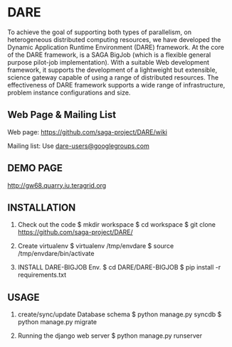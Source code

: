 DARE  
=============

To achieve the goal of supporting both types of parallelism, on heterogeneous distributed computing resources, we have
developed the Dynamic Application Runtime Environment (DARE) framework.
At the core of the DARE framework, is a SAGA BigJob (which is a flexible general purpose pilot-job implementation). With a
suitable Web development framework, it supports the development of a lightweight but extensible, science gateway capable 
of using a range of distributed resources. The effectiveness of  DARE framework supports a wide range of infrastructure, 
problem instance configurations and size.



Web Page & Mailing List
-----------------------

Web page: https://github.com/saga-project/DARE/wiki

Mailing list:  Use dare-users@googlegroups.com


DEMO PAGE
----------------------------
http://gw68.quarry.iu.teragrid.org


INSTALLATION
----------------------------
1) Check out the code
        $ mkdir workspace 
        $ cd workspace
        $ git clone https://github.com/saga-project/DARE/

2) Create virtualenv
        $ virtualenv /tmp/envdare
        $ source /tmp/envdare/bin/activate
    
3) INSTALL DARE-BIGJOB Env.
        $ cd DARE/DARE-BIGJOB
        $ pip install -r requirements.txt

USAGE
----------------------------
1) create/sync/update Database schema
        $ python manage.py syncdb
        $ python manage.py migrate

2) Running the django web server
        $ python manage.py runserver
